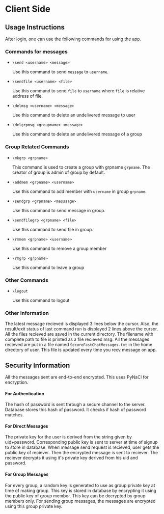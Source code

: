 # Client Side

## Usage Instructions

After login, one can use the following commands for using the app.

### Commands for messages

- `\send <username> <message>`
	
	Use this command to send `message` to `username`.
- `\sendfile <username> <file>`

	Use this command to send `file` to `username` where `file` is relative address of file.
- `\delmsg <username> <message>`

	Use this command to delete an undelivered message to user
- `\delgrpmsg <groupname> <message>`

	Use this command to delete an undelivered message of a group

### Group Related Commands

- `\mkgrp <grpname>`
	
	This command is used to create a group with grpname `grpname`. The creator of group is admin of group by default.
- `\addmem <grpname> <username>`
	
	Use this command to add member with `username` in group `grpname`.
- `\sendgrp <grpname> <messsage>`
	
	Use this command to send message in group.
- `\sendfilegrp <grpname> <file>`
	
	Use this command to send file in group.
- `\rmmem <grpname> <username>`

	Use this command to remove a group member
- `\rmgrp <grpname>`

	Use this command to leave a group

### Other Commands

- `\logout`

	Use this command to logout 

### Other Information

The latest message recieved is displayed 3 lines below the cursor.
Also, the result/exit status of last command run is displayed 2 lines above the cursor.
All the files recieved are saved in the current directory.
The filename with complete path to file is printed as a file recieved msg.
All the messages recieved are put in a file named `SecureFastChatMessages.txt` in the home directory of user.
This file is updated every time you recv message on app.

## Security Information

All the messages sent are end-to-end encrypted. 
This uses PyNaCl for encryption. 

#### For Authentication

The hash of password is sent through a secure channel to the server. Database stores this hash of password.
It checks if hash of password matches.

#### For Direct Messages

The private key for the user is derived from the string given by uid+password.
Corresponding public key is sent to server at time of signup to store in database.
When message send request is recieved, user gets the public key of reciever. Then the encrypted message is sent to reciever.
The reciever decrypts it using it's private key derived from his uid and password.

#### For Group Messages

For every group, a random key is generated to use as group private key at time of making group. This key is stored in database by encrypting it using the public key of group member.
This key can be decrypted by group members only.
For sending group messages, the messages are encrypted using this group private key.
